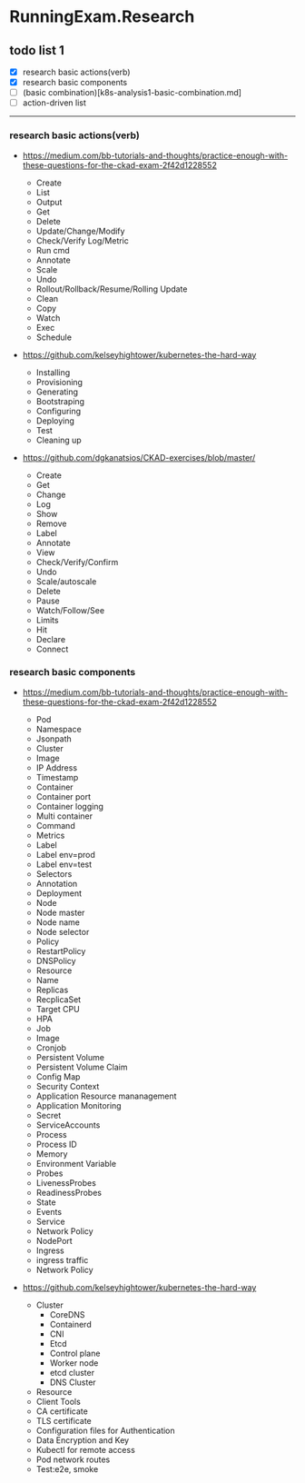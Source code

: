 # RunningExam.Research

## todo list 1

- [x] research basic actions(verb)
- [x] research basic components
- [ ] (basic combination)[k8s-analysis1-basic-combination.md]
- [ ] action-driven list

--------
 
 ### research basic actions(verb)
 - https://medium.com/bb-tutorials-and-thoughts/practice-enough-with-these-questions-for-the-ckad-exam-2f42d1228552
    - Create
    - List
    - Output
    - Get
    - Delete
    - Update/Change/Modify
    - Check/Verify Log/Metric
    - Run cmd
    - Annotate
    - Scale
    - Undo
    - Rollout/Rollback/Resume/Rolling   Update
    - Clean
    - Copy
    - Watch
    - Exec
    - Schedule

- https://github.com/kelseyhightower/kubernetes-the-hard-way
    - Installing
    - Provisioning
    - Generating
    - Bootstraping
    - Configuring
    - Deploying
    - Test
    - Cleaning up

- https://github.com/dgkanatsios/CKAD-exercises/blob/master/
    - Create
    - Get
    - Change
    - Log
    - Show
    - Remove
    - Label
    - Annotate
    - View
    - Check/Verify/Confirm
    - Undo
    - Scale/autoscale
    - Delete
    - Pause
    - Watch/Follow/See
    - Limits
    - Hit
    - Declare
    - Connect

### research basic components
- https://medium.com/bb-tutorials-and-thoughts/practice-enough-with-these-questions-for-the-ckad-exam-2f42d1228552
    
    - Pod
    - Namespace
    - Jsonpath
    - Cluster
    - Image
    - IP Address
    - Timestamp
    - Container
    - Container port
    - Container logging
    - Multi container
    - Command
    - Metrics
    - Label
    - Label env=prod
    - Label env=test
    - Selectors
    - Annotation
    - Deployment
    - Node
    - Node master
    - Node name
    - Node selector
    - Policy
    - RestartPolicy
    - DNSPolicy
    - Resource
    - Name
    - Replicas
    - RecplicaSet
    - Target CPU
    - HPA
    - Job
    - Image
    - Cronjob
    - Persistent Volume
    - Persistent Volume Claim
    - Config Map
    - Security Context
    - Application Resource mananagement
    - Application Monitoring
    - Secret
    - ServiceAccounts
    - Process
    - Process ID
    - Memory
    - Environment Variable
    - Probes 
    - LivenessProbes
    - ReadinessProbes
    - State
    - Events
    - Service
    - Network Policy
    - NodePort
    - Ingress
    - ingress traffic
    - Network Policy

- https://github.com/kelseyhightower/kubernetes-the-hard-way
    - Cluster
        - CoreDNS
        - Containerd
        - CNI
        - Etcd
        - Control plane
        - Worker node
        - etcd cluster
        - DNS Cluster
    - Resource
    - Client Tools
    - CA certificate
    - TLS certificate
    - Configuration files for Authentication
    - Data Encryption and Key 
    - Kubectl for remote access
    - Pod network routes
    - Test:e2e, smoke
